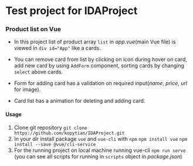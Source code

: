 # Test project for IDAProject
### Product list on Vue 

- In this project list of product array `list` in *app.vue*(main Vue file) is viewed in `div id="App"` like a cards. 

- You can remove card from list by clicking on icon during hover on card, add new card by using `AddForm` component, 
sorting cards by changing `select` above cards. 

- Form for adding card has a validation on required input(*name*, *price*, *url* for image). 

- Card list has a animation for deleting and adding card.   

#### Usage
1. Clone git repository 
`git clone https://github.com/kopytian/IDAProject.git`
2. In your dir install package `vue` and `vue-cli` with `npm`
`npm install vue`
`npm install --save @vue/cli-service`
3. For the running project on local machine running  vue-cli
`npm run serve` (you can see all scripts for running in `scripts` object in *package.json*)
